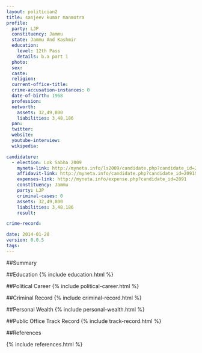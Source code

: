 ```yaml
---
layout: politician2
title: sanjeev kumar manmotra
profile: 
  party: LJP
  constituency: Jammu
  state: Jammu And Kashmir
  education: 
    level: 12th Pass
    details: b.a part i
  photo: 
  sex: 
  caste: 
  religion: 
  current-office-title: 
  crime-accusation-instances: 0
  date-of-birth: 1968
  profession: 
  networth: 
    assets: 32,49,800
    liabilities: 3,48,186
  pan: 
  twitter: 
  website: 
  youtube-interview: 
  wikipedia: 

candidature: 
  - election: Lok Sabha 2009
    myneta-link: http://myneta.info/ls2009/candidate.php?candidate_id=2091
    affidavit-link: http://myneta.info/candidate.php?candidate_id=2091&scan=original
    expenses-link: http://myneta.info/expense.php?candidate_id=2091
    constituency: Jammu 
    party: LJP
    criminal-cases: 0
    assets: 32,49,800
    liabilities: 3,48,186
    result:  

crime-record: 

date: 2014-01-28
version: 0.0.5
tags: 
---
```

##Summary


##Education
{% include education.html %}


##Political Career
{% include political-career.html %}


##Criminal Record
{% include criminal-record.html %}


##Personal Wealth
{% include personal-wealth.html %}


##Public Office Track Record
{% include track-record.html %}


##References


{% include references.html %}